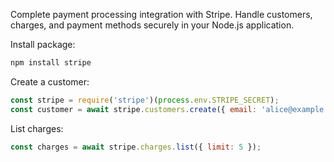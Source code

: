 Complete payment processing integration with Stripe. Handle customers, charges, and payment methods securely in your Node.js application.

Install package:

```bash
npm install stripe
```

Create a customer:

```javascript
const stripe = require('stripe')(process.env.STRIPE_SECRET);
const customer = await stripe.customers.create({ email: 'alice@example.com' });
```

List charges:

```javascript
const charges = await stripe.charges.list({ limit: 5 });
```

